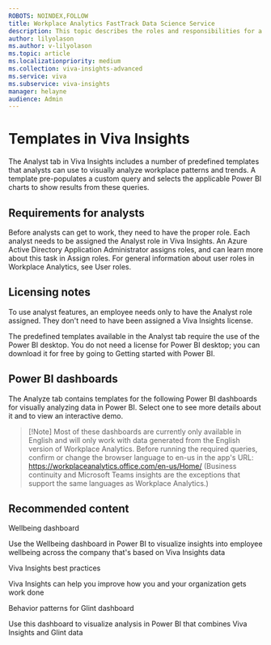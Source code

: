 ```yaml
---
ROBOTS: NOINDEX,FOLLOW
title: Workplace Analytics FastTrack Data Science Service
description: This topic describes the roles and responsibilities for a Workplace Analytics data science service project. 
author: lilyolason
ms.author: v-lilyolason
ms.topic: article
ms.localizationpriority: medium
ms.collection: viva-insights-advanced
ms.service: viva 
ms.subservice: viva-insights
manager: helayne
audience: Admin
---
```


<!--- replacing "Query designer" with "Analyst tab" --->

# Templates in Viva Insights

The Analyst tab in Viva Insights includes a number of predefined templates that analysts can use to visually analyze workplace patterns and trends. A template pre-populates a custom query and selects the applicable Power BI charts to show results from these queries.

<!--- "Analyst tab in Viva Insights" -- is this correct terminology? --->

<!--- Leaving out links for now --->

## Requirements for analysts

Before analysts can get to work, they need to have the proper role. Each analyst needs to be assigned the Analyst role in Viva Insights. An Azure Active Directory Application Administrator assigns roles, and can learn more about this task in Assign roles. For general information about user roles in Workplace Analytics, see User roles.

<!--- Is it still called "Azure Active Directory Application Administrator"? --->

<!--- Capitalizing "Analyst" -- correct? --->

## Licensing notes

To use analyst features, an employee needs only to have the Analyst role assigned. They don't need to have been assigned a Viva Insights license.

<!--- "an employee needs only to have the Analyst role assigned" -- "employee"? Also, this had "Workplace Analytics license." Are we using "Viva Insights license"?--->

The predefined templates available in the Analyst tab require the use of the Power BI desktop. You do not need a license for Power BI desktop; you can download it for free by going to Getting started with Power BI.

<!--- "They don't need to have been assigned a Workplace Analytics license." --->

## Power BI dashboards

The Analyze tab contains templates for the following Power BI dashboards for visually analyzing data in Power BI. Select one to see more details about it and to view an interactive demo.

>[!Note] Most of these dashboards are currently only available in English and will only work with data generated from the English version of Workplace Analytics. Before running the required queries, confirm or change the browser language to en-us in the app's URL: https://workplaceanalytics.office.com/en-us/Home/ (Business continuity and Microsoft Teams insights are the exceptions that support the same languages as Workplace Analytics.)

<!--- Need to insert future demos here --->

## Recommended content

Wellbeing dashboard

Use the Wellbeing dashboard in Power BI to visualize insights into employee wellbeing across the company that's based on Viva Insights data

Viva Insights best practices

Viva Insights can help you improve how you and your organization gets work done

Behavior patterns for Glint dashboard

Use this dashboard to visualize analysis in Power BI that combines Viva Insights and Glint data
